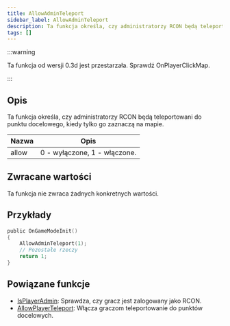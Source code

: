 ```yaml
---
title: AllowAdminTeleport
sidebar_label: AllowAdminTeleport
description: Ta funkcja określa, czy administratorzy RCON będą teleportowani do punktu docelowego, kiedy tylko go zaznaczą na mapie.
tags: []
---
```


:::warning

Ta funkcja od wersji 0.3d jest przestarzała. Sprawdź OnPlayerClickMap.

:::

## Opis

Ta funkcja określa, czy administratorzy RCON będą teleportowani do punktu docelowego, kiedy tylko go zaznaczą na mapie.

| Nazwa | Opis                         |
| ----- | ---------------------------- |
| allow | 0 - wyłączone, 1 - włączone. |

## Zwracane wartości

Ta funkcja nie zwraca żadnych konkretnych wartości.

## Przykłady

```c
public OnGameModeInit()
{
    AllowAdminTeleport(1);
    // Pozostałe rzeczy
    return 1;
}
```

## Powiązane funkcje

- [IsPlayerAdmin](IsPlayerAdmin): Sprawdza, czy gracz jest zalogowany jako RCON.
- [AllowPlayerTeleport](AllowPlayerTeleport): Włącza graczom teleportowanie do punktów docelowych.
